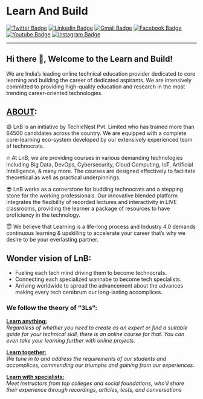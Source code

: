 # Learn And Build
[![Twitter Badge](https://img.shields.io/badge/-@LearnNBuild-1ca0f1?style=flat-square&labelColor=1ca0f1&logo=twitter&logoColor=white&link=https://twitter.com/lnbcore)](https://twitter.com/lnbcore)
[![Linkedin Badge](https://img.shields.io/badge/-LearnNBuild-blue?style=flat-square&logo=Linkedin&logoColor=white&link=https://www.linkedin.com/company/learn-and-build/)](https://www.linkedin.com/company/learn-and-build/)&#9;
[![Gmail Badge](https://img.shields.io/badge/-contact@lnbcore.com-c14438?style=flat-square&logo=Gmail&logoColor=white&link=mailto:contact@lnbcore.com)](mailto:contact@lnbcore.com)
[![Facebook Badge](https://img.shields.io/badge/LearnNBuild-blue?style=flat-square&logo=Facebook&logoColor=white&link=https://www.facebook.com/lnbuildcore)](https://www.facebook.com/lnbuildcore)
[![Youtube Badge](https://img.shields.io/badge/LearnNBuild-c13138?style=flat-square&logo=Youtube&logoColor=white&link=https://www.youtube.com/c/lnbcore)](https://www.youtube.com/c/lnbcore)
[![Instagram Badge](https://img.shields.io/badge/LearnNBuild-c15453?style=flat-square&logo=Instagram&logoColor=white&link=delvex.io)](https://www.instagram.com/lnbcore/)

---
## Hi there 👋, Welcome to the Learn and Build!          
We are India’s leading online technical education provider dedicated to core learning and building the career of dedicated aspirants. We are intensively committed to providing high-quality education and research in the most trending career-oriented technologies.

## <a href="https://lnbcore.com/about-us/">ABOUT</a>:
😄 LnB is an initiative by TechieNest Pvt. Limited who has trained more than 64500 candidates across the country. We are equipped with a complete core-learning eco-system developed by our extensively experienced team of technocrats.

🔥 At LnB, we are providing courses in various demanding technologies including Big Data, DevOps, Cybersecurity, Cloud Computing, IoT, Artificial Intelligence, & many more. The courses are designed effectively to facilitate theoretical as well as practical underpinnings.

😎 LnB works as a cornerstone for budding technocrats and a stepping stone for the working professionals. Our innovative blended platform integrates the flexibility of recorded lectures and interactivity in LIVE classrooms, providing the learner a package of resources to have proficiency in the technology.

😇 We believe that Learning is a life-long process and Industry 4.0 demands continuous learning & upskilling to accelerate your career that’s why we desire to be your everlasting partner.

## Wonder vision of LnB:
- Fueling each tech mind driving them to become technocrats.
- Connecting each specialized wannabe to become tech specialists.
- Arriving worldwide to spread the advancement about the advances making every tech cerebrum our long-lasting accomplices.

### We follow the theory of “3Ls”:

<b><u>Learn anything:</u></b><br>
<i>Regardless of whether you need to create as an expert or find a suitable guide for your technical skill, there is an online course for that. You can even take your learning further with online projects.</i>

<b><u>Learn together:</u></b><br>
<i>We tune in to and address the requirements of our students and accomplices, commending our triumphs and gaining from our experiences.</i>

<b><u>Learn with specialists:</u></b><br>
<i>Meet instructors from top colleges and social foundations, who’ll share their experience through recordings, articles, tests, and conversations</i>
